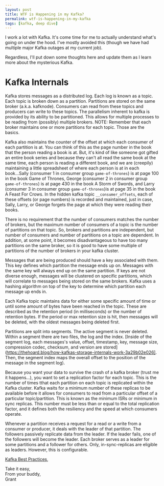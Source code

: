 ```yaml
---
layout: post
title: WTF is Happening in my Kafka?
permalink: wtf-is-happening-in-my-kafka
tags: [kafka, deep dive]
---
```


I work a lot with Kafka. It's come time for me to actually understand what's going on under the hood. I've mostly avoided this (though we have had multiple major Kafka outages at my current job).

Regardless, I'll put down some thoughts here and update them as I learn more about the mysterious Kafka.

# Kafka Internals

Kafka stores messages as a distributed log. Each log is known as a topic. Each topic is broken down as a partition. Partitions are stored on the same broker (a.k.a. kafknode). Consumers can read from these topics and producers can write to these topics. The parallelism inherent to kafka is provided by its ability to be partitioned. This allows for multiple processes to be reading from (possibly) multiple brokers. NOTE: Remember that each broker maintains one or more partitions for each topic. Those are the basics.

Kafka also maintains the counter of the offset at which each consumer of each partition is at. You can think of this as the page number in the book that the person reading a book is at. But, it's kind of like someone got gifted an entire book series and because they can't all read the same book at the same time, each person is reading a different book, and we are (creepily) maintaining a little spreadsheet of where each person is at in each book...Sally (consumer 1 in consumer group `game-of-thrones`) is at page 100 in the book Game of Thrones, George (consumer 2 in consumer group `game-of-thrones`) is at page 430 in the book A Storm of Swords, and Larry (consumer 3 in consumer group `game-of-thrones`)is at page 35 in the book A Feast For Crows. In the hidden kafka topic `__consumer_offsets`, each of these offsets (or page numbers) is recorded and maintained, just in case, Sally, Larry, or George forgets the page at which they were reading their books.

There is no requirement that the number of consumers matches the number of brokers, but the maximum number of consumers of a topic is the number of partitions on that topic. So, brokers and partitions are independent, but number of consumers and number of partitions on a topic are dependent. In addition, at some point, it becomes disadvantageous to have too many partitions on the same broker, so it is good to have some multiple of partitions of the number of brokers in your kafka cluster.

Messages that are being produced should have a key associated with them. This key defines which partition the message ends up on. Messages with the same key will always end up on the same partition. If keys are not diverse enough, messages will be clustered on specific partitions, which will correlate to messages being stored on the same brokers. Kafka uses a hashing algorithm on top of the key to determine which partition each message up ends in.

Each Kafka topic maintains data for either some specific amount of time or until some amount of bytes have been reached in the topic. These are described as the retention period (in milliseconds) or the number of retention bytes. If the period or max retention size is hit, then messages will be deleted, with the oldest messages being deleted first.

Partitions are split into segments. The active segment is never deleted. Within a segment there are two files, the log and the index. [Inside of the segment log, each messages's value, offset, timestamp, key, message size, compression codec, checksum, and version are stored](https://thehoard.blog/how-kafkas-storage-internals-work-3a29b02e026]. Then, the segment index maps the overall offset to the position of the message in the segment log).

Because you want your data to survive the crash of a kafka broker (trust me it happens...), you want to set a replication factor for each topic. This is the number of times tthat each partition on each topic is replicated within the Kafka cluster. Kafka waits for a minimum number of these replicas to be available before it allows for consumers to read from a particular offset of a particular topic/partition. This is known as the minimum ISRs or minimum in sync replicas. This number must be less than or equal to the total replication factor, and it defines both the resiliency and the speed at which consumers operate.

Whenever a partition receives a request for a read or a write from a consumer or producer, it deals with the leader of that partition. The followers passively replicate data from the leader. If the leader fails, one of the followers will become the leader. Each broker serves as a leader for some partitions and a follower for others. Only, in-sync-replicas are eligible as leaders. However, this is configurable.


[Kafka Best Practices](https://blog.newrelic.com/engineering/kafka-best-practices/),

Take it easy,<br>
From your buddy,<br>
Grant
